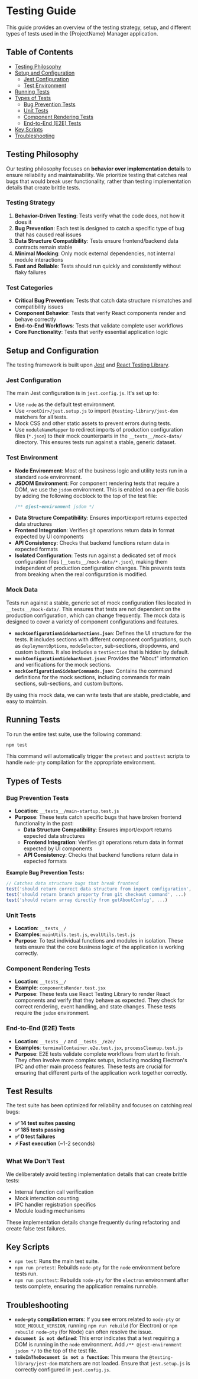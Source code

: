 # Testing Guide

This guide provides an overview of the testing strategy, setup, and different types of tests used in the {ProjectName} Manager application.

## Table of Contents
- [Testing Philosophy](#testing-philosophy)
- [Setup and Configuration](#setup-and-configuration)
  - [Jest Configuration](#jest-configuration)
  - [Test Environment](#test-environment)
- [Running Tests](#running-tests)
- [Types of Tests](#types-of-tests)
  - [Bug Prevention Tests](#bug-prevention-tests)
  - [Unit Tests](#unit-tests)
  - [Component Rendering Tests](#component-rendering-tests)
  - [End-to-End (E2E) Tests](#end-to-end-e2e-tests)
- [Key Scripts](#key-scripts)
- [Troubleshooting](#troubleshooting)

## Testing Philosophy

Our testing philosophy focuses on **behavior over implementation details** to ensure reliability and maintainability. We prioritize testing that catches real bugs that would break user functionality, rather than testing implementation details that create brittle tests.

### Testing Strategy

1. **Behavior-Driven Testing**: Tests verify what the code does, not how it does it
2. **Bug Prevention**: Each test is designed to catch a specific type of bug that has caused real issues
3. **Data Structure Compatibility**: Tests ensure frontend/backend data contracts remain stable
4. **Minimal Mocking**: Only mock external dependencies, not internal module interactions
5. **Fast and Reliable**: Tests should run quickly and consistently without flaky failures

### Test Categories

- **Critical Bug Prevention**: Tests that catch data structure mismatches and compatibility issues
- **Component Behavior**: Tests that verify React components render and behave correctly
- **End-to-End Workflows**: Tests that validate complete user workflows
- **Core Functionality**: Tests that verify essential application logic

## Setup and Configuration

The testing framework is built upon [Jest](https://jestjs.io/) and [React Testing Library](https://testing-library.com/docs/react-testing-library/intro/).

### Jest Configuration

The main Jest configuration is in `jest.config.js`. It's set up to:
- Use `node` as the default test environment.
- Use `<rootDir>/jest.setup.js` to import `@testing-library/jest-dom` matchers for all tests.
- Mock CSS and other static assets to prevent errors during tests.
- Use `moduleNameMapper` to redirect imports of production configuration files (`*.json`) to their mock counterparts in the `__tests__/mock-data/` directory. This ensures tests run against a stable, generic dataset.

### Test Environment

- **Node Environment**: Most of the business logic and utility tests run in a standard `node` environment.
- **JSDOM Environment**: For component rendering tests that require a DOM, we use the `jsdom` environment. This is enabled on a per-file basis by adding the following docblock to the top of the test file:
  ```javascript
  /** @jest-environment jsdom */
  ```
- **Data Structure Compatibility**: Ensures import/export returns expected data structures
- **Frontend Integration**: Verifies git operations return data in format expected by UI components
- **API Consistency**: Checks that backend functions return data in expected formats
- **Isolated Configuration**: Tests run against a dedicated set of mock configuration files (`__tests__/mock-data/*.json`), making them independent of production configuration changes. This prevents tests from breaking when the real configuration is modified.

### Mock Data

Tests run against a stable, generic set of mock configuration files located in `__tests__/mock-data/`. This ensures that tests are not dependent on the production configuration, which can change frequently. The mock data is designed to cover a variety of component configurations and features.

-   **`mockConfigurationSidebarSections.json`**: Defines the UI structure for the tests. It includes sections with different component configurations, such as `deploymentOptions`, `modeSelector`, sub-sections, dropdowns, and custom buttons. It also includes a `testSection` that is hidden by default.
-   **`mockConfigurationSidebarAbout.json`**: Provides the "About" information and verifications for the mock sections.
-   **`mockConfigurationSidebarCommands.json`**: Contains the command definitions for the mock sections, including commands for main sections, sub-sections, and custom buttons.

By using this mock data, we can write tests that are stable, predictable, and easy to maintain.

## Running Tests

To run the entire test suite, use the following command:

```bash
npm test
```

This command will automatically trigger the `pretest` and `posttest` scripts to handle `node-pty` compilation for the appropriate environment.

## Types of Tests

### Bug Prevention Tests

- **Location**: `__tests__/main-startup.test.js`
- **Purpose**: These tests catch specific bugs that have broken frontend functionality in the past:
  - **Data Structure Compatibility**: Ensures import/export returns expected data structures
  - **Frontend Integration**: Verifies git operations return data in format expected by UI components
  - **API Consistency**: Checks that backend functions return data in expected formats

**Example Bug Prevention Tests:**
```javascript
// Catches data structure bugs that break frontend
test('should return correct data structure from import configuration', ...)
test('should return branch property from git checkout command', ...)
test('should return array directly from getAboutConfig', ...)
```

### Unit Tests

- **Location**: `__tests__/`
- **Examples**: `mainUtils.test.js`, `evalUtils.test.js`
- **Purpose**: To test individual functions and modules in isolation. These tests ensure that the core business logic of the application is working correctly.

### Component Rendering Tests

- **Location**: `__tests__/`
- **Example**: `componentsRender.test.jsx`
- **Purpose**: These tests use React Testing Library to render React components and verify that they behave as expected. They check for correct rendering, event handling, and state changes. These tests require the `jsdom` environment.

### End-to-End (E2E) Tests

- **Location**: `__tests__/` and `__tests__/e2e/`
- **Examples**: `terminalContainer.e2e.test.jsx`, `processCleanup.test.js`
- **Purpose**: E2E tests validate complete workflows from start to finish. They often involve more complex setups, including mocking Electron's IPC and other main process features. These tests are crucial for ensuring that different parts of the application work together correctly.

## Test Results

The test suite has been optimized for reliability and focuses on catching real bugs:

- **✅ 14 test suites passing** 
- **✅ 185 tests passing**
- **✅ 0 test failures**
- **⚡ Fast execution** (~1-2 seconds)

### What We Don't Test

We deliberately avoid testing implementation details that can create brittle tests:
- Internal function call verification
- Mock interaction counting  
- IPC handler registration specifics
- Module loading mechanisms

These implementation details change frequently during refactoring and create false test failures.

## Key Scripts

- `npm test`: Runs the main test suite.
- `npm run pretest`: Rebuilds `node-pty` for the `node` environment before tests run.
- `npm run posttest`: Rebuilds `node-pty` for the `electron` environment after tests complete, ensuring the application remains runnable.

## Troubleshooting

- **`node-pty` compilation errors**: If you see errors related to `node-pty` or `NODE_MODULE_VERSION`, running `npm run rebuild` (for Electron) or `npm rebuild node-pty` (for Node) can often resolve the issue.
- **`document is not defined`**: This error indicates that a test requiring a DOM is running in the `node` environment. Add `/** @jest-environment jsdom */` to the top of the test file.
- **`toBeInTheDocument is not a function`**: This means the `@testing-library/jest-dom` matchers are not loaded. Ensure that `jest.setup.js` is correctly configured in `jest.config.js`. 